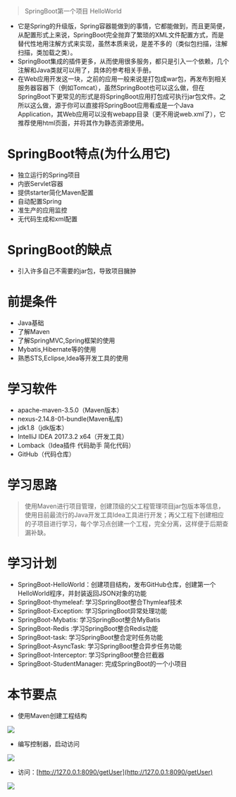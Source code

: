 > SpringBoot第一个项目 HelloWorld 

- 它是Spring的升级版，Spring容器能做到的事情，它都能做到，而且更简便，从配置形式上来说，SpringBoot完全抛弃了繁琐的XML文件配置方式，而是替代性地用注解方式来实现，虽然本质来说，是差不多的（类似包扫描，注解扫描，类加载之类）。
- SpringBoot集成的插件更多，从而使用很多服务，都只是引入一个依赖，几个注解和Java类就可以用了，具体的参考相关手册。
- 在Web应用开发这一块，之前的应用一般来说是打包成war包，再发布到相关服务器容器下（例如Tomcat），虽然SpringBoot也可以这么做，但在SpringBoot下更常见的形式是将SpringBoot应用打包成可执行jar包文件。之所以这么做，源于你可以直接将SpringBoot应用看成是一个Java Application，其Web应用可以没有webapp目录（更不用说web.xml了），它推荐使用html页面，并将其作为静态资源使用。

# SpringBoot特点(为什么用它)

- 独立运行的Spring项目
- 内嵌Servlet容器
- 提供starter简化Maven配置
- 自动配置Spring 
- 准生产的应用监控
- 无代码生成和xml配置


# SpringBoot的缺点

- 引入许多自己不需要的jar包，导致项目臃肿


# 前提条件

- Java基础
- 了解Maven
- 了解SpringMVC,Spring框架的使用
- Mybatis,Hibernate等的使用
- 熟悉STS,Eclipse,Idea等开发工具的使用


# 学习软件

- apache-maven-3.5.0（Maven版本）
- nexus-2.14.8-01-bundle(Maven私库)
- jdk1.8（jdk版本）
- IntelliJ IDEA 2017.3.2 x64（开发工具）
- Lomback（Idea插件 代码助手 简化代码）
- GitHub（代码仓库）


# 学习思路

> 使用Maven进行项目管理，创建顶级的父工程管理项目jar包版本等信息，使用目前最流行的Java开发工具Idea工具进行开发；再父工程下创建相应的子项目进行学习，每个学习点创建一个工程，完全分离，这样便于后期查漏补缺。


# 学习计划

- SpringBoot-HelloWorld：创建项目结构，发布GitHub仓库，创建第一个HelloWorld程序，并封装返回JSON对象的功能
- SpringBoot-thymeleaf: 学习SpringBoot整合Thymleaf技术
- SpringBoot-Exception: 学习SpringBoot异常处理功能
- SpringBoot-Mybatis: 学习SpringBoot整合MyBatis
- SpringBoot-Redis :学习SpringBoot整合Redis功能
- SpringBoot-task: 学习SpringBoot整合定时任务功能
- SpringBoot-AsyncTask: 学习SpringBoot整合异步任务功能
- SpringBoot-Interceptor: 学习SpringBoot整合拦截器
- SpringBoot-StudentManager: 完成SpringBoot的一个小项目


# 本节要点
- 使用Maven创建工程结构

![](https://i.imgur.com/owoA5OC.png)

- 编写控制器，启动访问

![](https://i.imgur.com/hDku22Y.png)

- 访问：[http://127.0.0.1:8090/getUser](http://127.0.0.1:8090/getUser)

![](https://i.imgur.com/Bojo9RN.png)